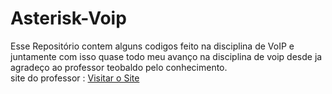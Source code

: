 # Asterisk-Voip
Esse Repositório contem alguns codigos feito na disciplina de VoIP e juntamente com isso quase todo meu avanço na disciplina de voip
desde ja agradeço ao professor teobaldo pelo conhecimento.<br>
site do professor :  <a href="http://www.teobaldo.pro.br/">Visitar o Site</a> 
